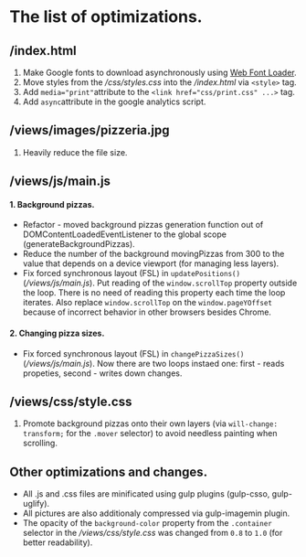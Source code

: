 # The list of optimizations.

## /index.html
1. Make Google fonts to download asynchronously using [Web Font Loader](https://github.com/typekit/webfontloader).
2. Move styles from the <em>/css/styles.css</em> into the <em>/index.html</em> via `<style>` tag.
3. Add `media="print"`attribute to the `<link href="css/print.css" ...>` tag.
4. Add `async`attribute in the google analytics script.

## /views/images/pizzeria.jpg
1. Heavily reduce the file size.

## /views/js/main.js
#### 1. Background pizzas.
  * Refactor - moved background pizzas generation function out of DOMContentLoadedEventListener to the global scope (generateBackgroundPizzas).
  * Reduce the number of the background movingPizzas from 300 to the value that depends on a device viewport (for managing less layers).
  * Fix forced synchronous layout (FSL) in `updatePositions()` (_/views/js/main.js_). Put reading of the `window.scrollTop` property outside the loop. There is no need of reading this property each time the loop iterates. Also replace `window.scrollTop` on the `window.pageYOffset` because of incorrect behavior in other browsers besides Chrome.

#### 2. Changing pizza sizes.
  * Fix forced synchronous layout (FSL) in `changePizzaSizes()` (_/views/js/main.js_). Now there are two loops instaed one: first - reads propeties, second - writes down changes.

## /views/css/style.css
1. Promote background pizzas onto their own layers (via `will-change: transform;` for the `.mover` selector) to avoid needless painting when scrolling.

## Other optimizations and changes.
* All .js and .css files are minificated using gulp plugins (gulp-csso, gulp-uglify).
* All pictures are also additionaly compressed via gulp-imagemin plugin.
* The opacity of the `background-color` property from the `.container` selector in the _/views/css/style.css_ was changed from `0.8` to `1.0` (for better readability).
